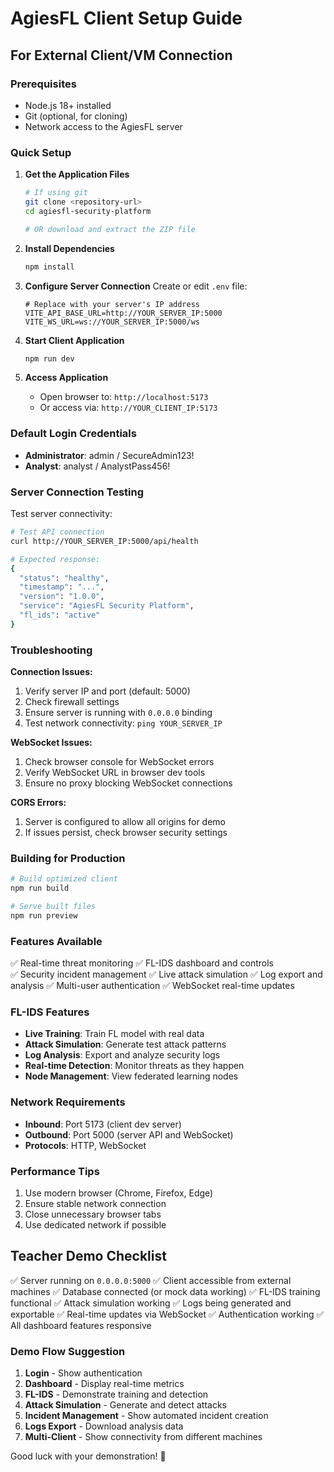 
# AgiesFL Client Setup Guide

## For External Client/VM Connection

### Prerequisites
- Node.js 18+ installed
- Git (optional, for cloning)
- Network access to the AgiesFL server

### Quick Setup

1. **Get the Application Files**
   ```bash
   # If using git
   git clone <repository-url>
   cd agiesfl-security-platform
   
   # OR download and extract the ZIP file
   ```

2. **Install Dependencies**
   ```bash
   npm install
   ```

3. **Configure Server Connection**
   Create or edit `.env` file:
   ```env
   # Replace with your server's IP address
   VITE_API_BASE_URL=http://YOUR_SERVER_IP:5000
   VITE_WS_URL=ws://YOUR_SERVER_IP:5000/ws
   ```

4. **Start Client Application**
   ```bash
   npm run dev
   ```

5. **Access Application**
   - Open browser to: `http://localhost:5173`
   - Or access via: `http://YOUR_CLIENT_IP:5173`

### Default Login Credentials
- **Administrator**: admin / SecureAdmin123!
- **Analyst**: analyst / AnalystPass456!

### Server Connection Testing

Test server connectivity:
```bash
# Test API connection
curl http://YOUR_SERVER_IP:5000/api/health

# Expected response:
{
  "status": "healthy",
  "timestamp": "...",
  "version": "1.0.0",
  "service": "AgiesFL Security Platform",
  "fl_ids": "active"
}
```

### Troubleshooting

**Connection Issues:**
1. Verify server IP and port (default: 5000)
2. Check firewall settings
3. Ensure server is running with `0.0.0.0` binding
4. Test network connectivity: `ping YOUR_SERVER_IP`

**WebSocket Issues:**
1. Check browser console for WebSocket errors
2. Verify WebSocket URL in browser dev tools
3. Ensure no proxy blocking WebSocket connections

**CORS Errors:**
1. Server is configured to allow all origins for demo
2. If issues persist, check browser security settings

### Building for Production

```bash
# Build optimized client
npm run build

# Serve built files
npm run preview
```

### Features Available

✅ Real-time threat monitoring
✅ FL-IDS dashboard and controls  
✅ Security incident management
✅ Live attack simulation
✅ Log export and analysis
✅ Multi-user authentication
✅ WebSocket real-time updates

### FL-IDS Features

- **Live Training**: Train FL model with real data
- **Attack Simulation**: Generate test attack patterns
- **Log Analysis**: Export and analyze security logs
- **Real-time Detection**: Monitor threats as they happen
- **Node Management**: View federated learning nodes

### Network Requirements

- **Inbound**: Port 5173 (client dev server)
- **Outbound**: Port 5000 (server API and WebSocket)
- **Protocols**: HTTP, WebSocket

### Performance Tips

1. Use modern browser (Chrome, Firefox, Edge)
2. Ensure stable network connection
3. Close unnecessary browser tabs
4. Use dedicated network if possible

## Teacher Demo Checklist

✅ Server running on `0.0.0.0:5000`
✅ Client accessible from external machines
✅ Database connected (or mock data working)
✅ FL-IDS training functional
✅ Attack simulation working
✅ Logs being generated and exportable
✅ Real-time updates via WebSocket
✅ Authentication working
✅ All dashboard features responsive

### Demo Flow Suggestion

1. **Login** - Show authentication
2. **Dashboard** - Display real-time metrics
3. **FL-IDS** - Demonstrate training and detection
4. **Attack Simulation** - Generate and detect attacks
5. **Incident Management** - Show automated incident creation
6. **Logs Export** - Download analysis data
7. **Multi-Client** - Show connectivity from different machines

Good luck with your demonstration! 🚀
